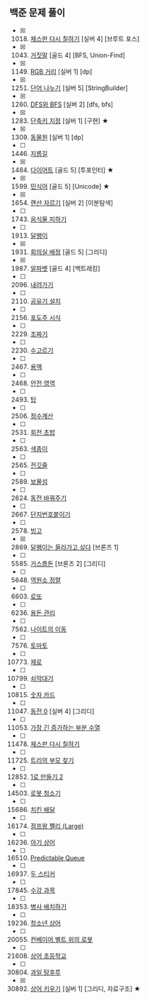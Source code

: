 ## 백준 문제 풀이

- [x] 1018. [체스판 다시 칠하기](https://www.acmicpc.net/problem/1018) [실버 4] [브루트 포스]
- [x] 1043. [거짓말](https://www.acmicpc.net/problem/1043) [골드 4] [BFS, Union-Find]
- [x] 1149. [RGB 거리](https://www.acmicpc.net/problem/1149) [실버 1] [dp]
- [x] 1251. [단어 나누기](https://www.acmicpc.net/problem/1251) [실버 5] [StringBuilder]
- [x] 1260. [DFS와 BFS](https://www.acmicpc.net/problem/1260) [실버 2] [dfs, bfs]
- [x] 1283. [단축키 지정](https://www.acmicpc.net/problem/1283) [실버 1] [구현] ★
- [x] 1309. [동물원](https://www.acmicpc.net/problem/1309) [실버 1] [dp]
- [ ] 1446. [지름길](https://www.acmicpc.net/problem/1446)
- [x] 1484. [다이어트](https://www.acmicpc.net/problem/1484) [골드 5] [투포인터] ★
- [x] 1599. [민식어](https://www.acmicpc.net/problem/1599) [골드 5] [Unicode] ★
- [x] 1654. [랜선 자르기](https://www.acmicpc.net/problem/1654) [실버 2] [이분탐색]
- [ ] 1743. [음식물 피하기](https://www.acmicpc.net/problem/1743)
- [ ] 1913. [달팽이](https://www.acmicpc.net/problem/1913)    
- [x] 1931. [회의실 배정](https://www.acmicpc.net/problem/1931) [골드 5] [그리디]
- [x] 1987. [알파벳](https://www.acmicpc.net/problem/1987) [골드 4] [백트래킹]

- [ ] 2096. [내려가기](https://www.acmicpc.net/problem/2096)
- [ ] 2110. [공유기 설치](https://www.acmicpc.net/problem/2110)
- [ ] 2156. [포도주 시식](https://www.acmicpc.net/problem/2156)
- [ ] 2229. [조짜기](https://www.acmicpc.net/problem/2229)
- [ ] 2230. [수고르기](https://www.acmicpc.net/problem/2230)
- [ ] 2467. [용액](https://www.acmicpc.net/problem/2467)
- [ ] 2468. [안전 영역](https://www.acmicpc.net/problem/2468)
- [ ] 2493. [탑](https://www.acmicpc.net/problem/2493)
- [ ] 2506. [점수계산](https://www.acmicpc.net/problem/2506)
- [ ] 2531. [회전 초밥](https://www.acmicpc.net/problem/2531)
- [ ] 2563. [색종이](https://www.acmicpc.net/problem/2563)
- [ ] 2565. [전깃줄](https://www.acmicpc.net/problem/2565)
- [ ] 2589. [보물섬](https://www.acmicpc.net/problem/2589)
- [ ] 2624. [동전 바꿔주기](https://www.acmicpc.net/problem/2624)
- [ ] 2667. [단지번호붙이기](https://www.acmicpc.net/problem/2667)    
- [ ] 2578. [빙고](https://www.acmicpc.net/problem/2578)
- [x] 2869. [달팽이는 올라가고 싶다](https://www.acmicpc.net/problem/2869) [브론즈 1]

- [ ] 5585. [거스름돈](https://www.acmicpc.net/problem/5585) [브론즈 2] [그리디]
- [ ] 5648. [역원소 정렬](https://www.acmicpc.net/problem/5648)

- [ ] 6603. [로또](https://www.acmicpc.net/problem/6603)
- [ ] 6236. [용돈 관리](https://www.acmicpc.net/problem/6236)

- [ ] 7562. [나이트의 이동](https://www.acmicpc.net/problem/7562)    
- [ ] 7576. [토마토](https://www.acmicpc.net/problem/7576)    

- [ ] 10773. [제로](https://www.acmicpc.net/problem/10773)
- [ ] 10799. [쇠막대기](https://www.acmicpc.net/problem/10799)    
- [ ] 10815. [숫자 카드](https://www.acmicpc.net/problem/10815)

- [ ] 11047. [동전 0](https://www.acmicpc.net/problem/11047) [실버 4] [그리디]
- [ ] 11053. [가장 긴 증가하는 부분 수열](https://www.acmicpc.net/problem/11053)
- [ ] 11478. [체스판 다시 칠하기](https://www.acmicpc.net/problem/11478)    
- [ ] 11725. [트리의 부모 찾기](https://www.acmicpc.net/problem/11725)
- [ ] 12852. [1로 만들기 2](https://www.acmicpc.net/problem/12852)

- [ ] 14503. [로봇 청소기](https://www.acmicpc.net/problem/14503)
- [ ] 15686. [치킨 배달](https://www.acmicpc.net/problem/15686)
- [ ] 16174. [점프왕 쩰리 (Large)](https://www.acmicpc.net/problem/16174)
- [ ] 16236. [아기 상어](https://www.acmicpc.net/problem/16236)
- [ ] 16510. [Predictable Queue](https://www.acmicpc.net/problem/16510)
- [ ] 16937. [두 스티커](https://www.acmicpc.net/problem/16937)
- [ ] 17845. [수강 과목](https://www.acmicpc.net/problem/17845)
- [ ] 18353. [병사 배치하기](https://www.acmicpc.net/problem/18353)
- [ ] 19236. [청소년 상어](https://www.acmicpc.net/problem/19236)

- [ ] 20055. [컨베이어 벨트 위의 로봇](https://www.acmicpc.net/problem/20055)
- [ ] 21608. [상어 초등학교](https://www.acmicpc.net/problem/21608)
- [ ] 30804. [과일 탕후루](https://www.acmicpc.net/problem/30804)
- [x] 30892. [상어 키우기](https://www.acmicpc.net/problem/30892) [실버 1] [그리디, 자료구조] ★
